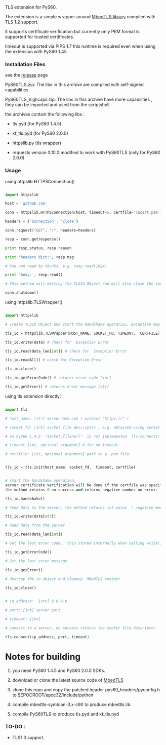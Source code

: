 TLS extension for  PyS60.

The extension is a simple wrapper around [MbedTLS library](https://github.com/JigokuMaster/Symbian-TLS-Patch) compiled with TLS 1.2 support.

it supports certificate verification but currently only PEM format is supported for trusted certificates.
 
timeout is supported via PIPS 1.7 this runtime is required even when using the extension with PyS60 1.45

### Installation Files

see the [release](https://github.com/JigokuMaster/PyS60TLS/releases) page

PyS60TLS.zip: The libs in this archive are compiled with self-signed capabilities.


PyS60TLS_highcaps.zip: The libs in this archive have more capabilities , they can be imported and used from the scriptshell.

the archives contain the following libs :

* tls.pyd (for PyS60 1.4.5)

* kf_tls.pyd (for PyS60 2.0.0)

* httpslib.py (tls wrapper)

* requests version 0.10.0 modified to work with PyS60TLS (only for PyS60 2.0.0)

###  Usage

using httpslib.HTTPSConnection()

```python

import httpslib

host = 'github.com'

conn = httpslib.HTTPSConnection(host, timeout=5, certfile='cacert.pem')

headers = {'Connection': 'close'}

conn.request("GET", "/", headers=headers)

resp = conn.getresponse()

print resp.status, resp.reason

print 'headers dict:', resp.msg

# You can read by chunks, e.g, resp.read(1024)

print 'body:', resp.read()

# This method will destroy The TLSIO Object and will also close the socket file descriptor.

conn.shutdown()

```

using httpslib.TLSWrapper()

```python

import httpslib

# create TLSIO Object and start the handshake operation, Exception may occur here.

tls_io = httpslib.TLSWrapper(HOST_NAME, SOCKET_FD, TIMEOUT,  CERTFILE)

tls_io.write(data) # check for  Exception Error

tls_io.read(data_len[int]) # check for  Exception Error

tls_io.readAll() # check for Exception Error

tls_io.close() 

tls_io.getErrorCode() # returns error code [int]

tls_io.getError() # returns error message [str]

```

using  tls extension directly:

```python

import tls

# host_name: [str] servername.com ( without "https://" )

# socket_fd: [int] socket file descriptor , e.g, obtained using socket_object.fileno()

# on PyS60 1.4.5  "socket.fileno()"  is not implemented  tls.connect() can be used instead.

# timeout [int, optional argument] 0 for no timeout.

# certfile: [str, optional argument] path to a .pem file.


tls_io = tls.init(host_name, socket_fd,  timeout, certfile)


# start the handshake operation, 
server certificate verification will be done if the certfile was specified.
the method returns 0 on success and returns negative number on error. 

tls_io.handshake()

# Send data to the server, the method returns int value  ( negative means error) , 0 or greater means the number of written bytes

tls_io.write(data[str])

# Read data from the server

tls_io.read(data_len[int]) 

# Get the last error code,  this stored internally when calling write(), read(), start_handshake()

tls_io.getErrorCode()

# Get the last error message

tls_io.getError()
   
# destroy the io object and cleanup  MbedTLS context

tls_io.close()


# ip_address:  [str] 0.0.0.0

# port: [int] server port

# timeout: [int]

# connect to a server, on success returns the socket file descriptor 

tls.connect(ip_address, port, timeout)

```
# Notes for building

1. you need PyS60 1.4.5 and PyS60 2.0.0 SDKs.

2. download or clone the latest source code of [MbedTLS](https://github.com/JigokuMaster/Symbian-TLS-Patch)

3. clone this repo and copy the patched header pys60_headers/pyconfig.h to $EPOCROOT/epoc32/include/python

4. compile mbedtls-symbian-3.x-c90 to produce mbedtls.lib

5. compile PyS60TLS to produce tls.pyd and kf_tls.pyd


### TO-DO :
- TLS1.3 support.
